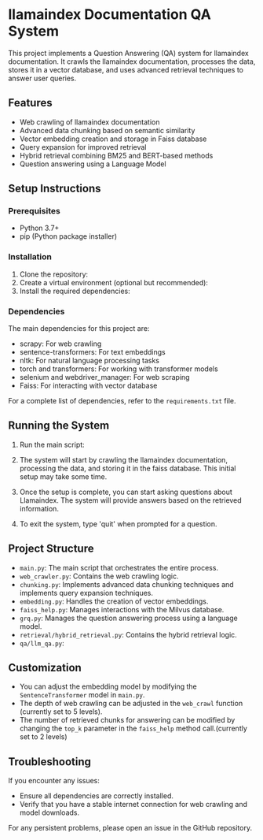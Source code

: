 # llamaindex Documentation QA System

This project implements a Question Answering (QA) system for llamaindex documentation. It crawls the llamaindex documentation, processes the data, stores it in a vector database, and uses advanced retrieval techniques to answer user queries.

## Features

- Web crawling of llamaindex documentation
- Advanced data chunking based on semantic similarity
- Vector embedding creation and storage in Faiss database
- Query expansion for improved retrieval
- Hybrid retrieval combining BM25 and BERT-based methods
- Question answering using a Language Model

## Setup Instructions

### Prerequisites

- Python 3.7+
- pip (Python package installer)

### Installation

1. Clone the repository:
2. Create a virtual environment (optional but recommended):
3. Install the required dependencies:

### Dependencies

The main dependencies for this project are:

- scrapy: For web crawling
- sentence-transformers: For text embeddings
- nltk: For natural language processing tasks
- torch and transformers: For working with transformer models
- selenium and webdriver_manager: For web scraping
- Faiss: For interacting with vector database

For a complete list of dependencies, refer to the `requirements.txt` file.

## Running the System

1. Run the main script:
   
2. The system will start by crawling the llamaindex documentation, processing the data, and storing it in the faiss database. This initial setup may take some time.

3. Once the setup is complete, you can start asking questions about Llamaindex. The system will provide answers based on the retrieved information.

5. To exit the system, type 'quit' when prompted for a question.

## Project Structure

- `main.py`: The main script that orchestrates the entire process.
- `web_crawler.py`: Contains the web crawling logic.
- `chunking.py`: Implements advanced data chunking techniques and implements query expansion techniques.
- `embedding.py`: Handles the creation of vector embeddings.
- `faiss_help.py`: Manages interactions with the Milvus database.
- `grq.py`: Manages the question answering process using a language model. 
- `retrieval/hybrid_retrieval.py`: Contains the hybrid retrieval logic.
- `qa/llm_qa.py`: 

## Customization

- You can adjust the embedding model by modifying the `SentenceTransformer` model in `main.py`.
- The depth of web crawling can be adjusted in the `web_crawl` function (currently set to 5 levels).
- The number of retrieved chunks for answering can be modified by changing the `top_k` parameter in the `faiss_help` method call.(currently set to 2 levels)

## Troubleshooting

If you encounter any issues:
- Ensure all dependencies are correctly installed.
- Verify that you have a stable internet connection for web crawling and model downloads.

For any persistent problems, please open an issue in the GitHub repository.

